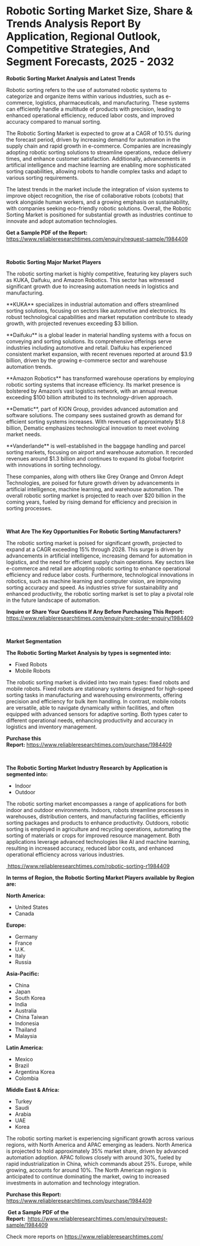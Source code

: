 <p><h1>Robotic Sorting Market Size, Share & Trends Analysis Report By Application, Regional Outlook, Competitive Strategies, And Segment Forecasts, 2025 - 2032</h1></p><p><strong>Robotic Sorting Market Analysis and Latest Trends</strong></p>
<p><p>Robotic sorting refers to the use of automated robotic systems to categorize and organize items within various industries, such as e-commerce, logistics, pharmaceuticals, and manufacturing. These systems can efficiently handle a multitude of products with precision, leading to enhanced operational efficiency, reduced labor costs, and improved accuracy compared to manual sorting.</p><p>The Robotic Sorting Market is expected to grow at a CAGR of 10.5% during the forecast period, driven by increasing demand for automation in the supply chain and rapid growth in e-commerce. Companies are increasingly adopting robotic sorting solutions to streamline operations, reduce delivery times, and enhance customer satisfaction. Additionally, advancements in artificial intelligence and machine learning are enabling more sophisticated sorting capabilities, allowing robots to handle complex tasks and adapt to various sorting requirements.</p><p>The latest trends in the market include the integration of vision systems to improve object recognition, the rise of collaborative robots (cobots) that work alongside human workers, and a growing emphasis on sustainability, with companies seeking eco-friendly robotic solutions. Overall, the Robotic Sorting Market is positioned for substantial growth as industries continue to innovate and adopt automation technologies.</p></p>
<p><strong>Get a Sample PDF of the Report:&nbsp;</strong> <a href="https://www.reliableresearchtimes.com/enquiry/request-sample/1984409?utm_campaign=3067&utm_medium=2&utm_source=Github&utm_content=ia&utm_term=10042025&utm_id=robotic-sorting">https://www.reliableresearchtimes.com/enquiry/request-sample/1984409</a></p>
<p>&nbsp;</p>
<p><strong>Robotic Sorting Major Market Players</strong></p>
<p><p>The robotic sorting market is highly competitive, featuring key players such as KUKA, Daifuku, and Amazon Robotics. This sector has witnessed significant growth due to increasing automation needs in logistics and manufacturing.</p><p>**KUKA** specializes in industrial automation and offers streamlined sorting solutions, focusing on sectors like automotive and electronics. Its robust technological capabilities and market reputation contribute to steady growth, with projected revenues exceeding $3 billion.</p><p>**Daifuku** is a global leader in material handling systems with a focus on conveying and sorting solutions. Its comprehensive offerings serve industries including automotive and retail. Daifuku has experienced consistent market expansion, with recent revenues reported at around $3.9 billion, driven by the growing e-commerce sector and warehouse automation trends.</p><p>**Amazon Robotics** has transformed warehouse operations by employing robotic sorting systems that increase efficiency. Its market presence is bolstered by Amazon’s vast logistics network, with an annual revenue exceeding $100 billion attributed to its technology-driven approach.</p><p>**Dematic**, part of KION Group, provides advanced automation and software solutions. The company sees sustained growth as demand for efficient sorting systems increases. With revenues of approximately $1.8 billion, Dematic emphasizes technological innovation to meet evolving market needs.</p><p>**Vanderlande** is well-established in the baggage handling and parcel sorting markets, focusing on airport and warehouse automation. It recorded revenues around $1.3 billion and continues to expand its global footprint with innovations in sorting technology.</p><p>These companies, along with others like Grey Orange and Omron Adept Technologies, are poised for future growth driven by advancements in artificial intelligence, machine learning, and warehouse automation. The overall robotic sorting market is projected to reach over $20 billion in the coming years, fueled by rising demand for efficiency and precision in sorting processes.</p></p>
<p>&nbsp;</p>
<p><strong>What Are The Key Opportunities For Robotic Sorting Manufacturers?</strong></p>
<p><p>The robotic sorting market is poised for significant growth, projected to expand at a CAGR exceeding 15% through 2028. This surge is driven by advancements in artificial intelligence, increasing demand for automation in logistics, and the need for efficient supply chain operations. Key sectors like e-commerce and retail are adopting robotic sorting to enhance operational efficiency and reduce labor costs. Furthermore, technological innovations in robotics, such as machine learning and computer vision, are improving sorting accuracy and speed. As industries strive for sustainability and enhanced productivity, the robotic sorting market is set to play a pivotal role in the future landscape of automation.</p></p>
<p><strong>Inquire or Share Your Questions If Any Before Purchasing This Report:</strong> <a href="https://www.reliableresearchtimes.com/enquiry/pre-order-enquiry/1984409?utm_campaign=3067&utm_medium=2&utm_source=Github&utm_content=ia&utm_term=10042025&utm_id=robotic-sorting">https://www.reliableresearchtimes.com/enquiry/pre-order-enquiry/1984409</a></p>
<p>&nbsp;</p>
<p><strong>Market Segmentation</strong></p>
<p><strong>The Robotic Sorting Market Analysis by types is segmented into:</strong></p>
<p><ul><li>Fixed Robots</li><li>Mobile Robots</li></ul></p>
<p><p>The robotic sorting market is divided into two main types: fixed robots and mobile robots. Fixed robots are stationary systems designed for high-speed sorting tasks in manufacturing and warehousing environments, offering precision and efficiency for bulk item handling. In contrast, mobile robots are versatile, able to navigate dynamically within facilities, and often equipped with advanced sensors for adaptive sorting. Both types cater to different operational needs, enhancing productivity and accuracy in logistics and inventory management.</p></p>
<p><strong>Purchase this Report:&nbsp;</strong><a href="https://www.reliableresearchtimes.com/purchase/1984409?utm_campaign=3067&utm_medium=2&utm_source=Github&utm_content=ia&utm_term=10042025&utm_id=robotic-sorting">https://www.reliableresearchtimes.com/purchase/1984409</a></p>
<p>&nbsp;</p>
<p><strong>The Robotic Sorting Market Industry Research by Application is segmented into:</strong></p>
<p><ul><li>Indoor</li><li>Outdoor</li></ul></p>
<p><p>The robotic sorting market encompasses a range of applications for both indoor and outdoor environments. Indoors, robots streamline processes in warehouses, distribution centers, and manufacturing facilities, efficiently sorting packages and products to enhance productivity. Outdoors, robotic sorting is employed in agriculture and recycling operations, automating the sorting of materials or crops for improved resource management. Both applications leverage advanced technologies like AI and machine learning, resulting in increased accuracy, reduced labor costs, and enhanced operational efficiency across various industries.</p></p>
<p><a href="https://www.reliableresearchtimes.com/robotic-sorting-r1984409?utm_campaign=3067&utm_medium=2&utm_source=Github&utm_content=ia&utm_term=10042025&utm_id=robotic-sorting">&nbsp;https://www.reliableresearchtimes.com/robotic-sorting-r1984409</a></p>
<p><strong>In terms of Region, the Robotic Sorting Market Players available by Region are:</strong></p>
<p>
    <p> <strong> North America: </strong>
        <ul>
            <li>United States</li>
            <li>Canada</li>
        </ul>
        </p> 
    <p> <strong> Europe: </strong>
        <ul>
            <li>Germany</li>
            <li>France</li>
            <li>U.K.</li>
            <li>Italy</li>
            <li>Russia</li>
        </ul>
        </p> 
    <p> <strong> Asia-Pacific: </strong>
        <ul>
            <li>China</li>
            <li>Japan</li>
            <li>South Korea</li>
            <li>India</li>
            <li>Australia</li>
            <li>China Taiwan</li>
            <li>Indonesia</li>
            <li>Thailand</li>
            <li>Malaysia</li>
        </ul>
        </p> 
    <p> <strong> Latin America: </strong>
        <ul>
            <li>Mexico</li>
            <li>Brazil</li>
            <li>Argentina Korea</li>
            <li>Colombia</li>
        </ul>
        </p> 
    <p> <strong> Middle East & Africa: </strong>
        <ul>
            <li>Turkey</li>
            <li>Saudi</li>
            <li>Arabia</li>
            <li>UAE</li>
            <li>Korea</li>
        </ul>
    </p>
    </p>
<p><p>The robotic sorting market is experiencing significant growth across various regions, with North America and APAC emerging as leaders. North America is projected to hold approximately 35% market share, driven by advanced automation adoption. APAC follows closely with around 30%, fueled by rapid industrialization in China, which commands about 25%. Europe, while growing, accounts for around 10%. The North American region is anticipated to continue dominating the market, owing to increased investments in automation and technology integration.</p></p>
<p><strong>Purchase this Report: </strong><a href="https://www.reliableresearchtimes.com/purchase/1984409?utm_campaign=3067&utm_medium=2&utm_source=Github&utm_content=ia&utm_term=10042025&utm_id=robotic-sorting">https://www.reliableresearchtimes.com/purchase/1984409</a></p>
<p>&nbsp;<strong>Get a Sample PDF of the Report:&nbsp;&nbsp;</strong><a href="https://www.reliableresearchtimes.com/enquiry/request-sample/1984409?utm_campaign=3067&utm_medium=2&utm_source=Github&utm_content=ia&utm_term=10042025&utm_id=robotic-sorting">https://www.reliableresearchtimes.com/enquiry/request-sample/1984409</a></p>
<p><strong></strong></p>
<p>Check more reports on <a href="https://www.reliableresearchtimes.com/?utm_campaign=3067&utm_medium=2&utm_source=Github&utm_content=ia&utm_term=10042025&utm_id=robotic-sorting">https://www.reliableresearchtimes.com/</a></p>